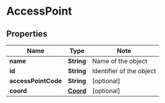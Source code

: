
# AccessPoint

## Properties

Name | Type | Note
---- | ---- | ----
**name** | **String** | Name of the object 
**id** | **String** | Identifier of the object 
**accessPointCode** | **String** | [optional] 
**coord** | [**Coord**](Coord.md) | [optional] 

